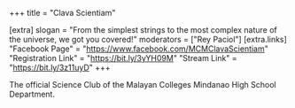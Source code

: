 +++
title = "Clava Scientiam"

[extra]
slogan = "From the simplest strings to the most complex nature of the universe, we got you covered!"
moderators = ["Rey Paciol"]
[extra.links]
"Facebook Page" = "https://www.facebook.com/MCMClavaScientiam"
"Registration Link" = "https://bit.ly/3yYH09M"
"Stream Link" = "https://bit.ly/3z11uyD"
+++

The official Science Club of the Malayan Colleges Mindanao High School Department.
